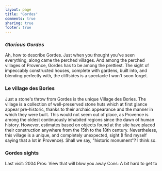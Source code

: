 ```yaml
---
layout: page
title: "Gordes"
comments: true
sharing: true
footer: true
---
```

<h3><em>Glorious Gordes</em></h3>

Ah, how to describe Gordes. Just when you thought you've seen everything, along came the perched villages. And among the perched villages of Provence, Gordes has to be among the prettiest. The sight of impeccably constructed houses, complete with gardens, built into, and blending perfectly with, the cliffsides is a spectacle I won't soon forget.

<h3>Le village des Bories</h3>

Just a stone's throw from Gordes is the unique Village des Bories. The village is a collection of well-preserved stone huts which at first glance appear pre-historic, thanks to their archaic appearance and the manner in which they were built. This would not seem out of place, as Provence is among the oldest continuously inhabited regions since the dawn of human history. However, estimates based on objects found at the site have placed their construction anywhere from the 15th to the 18th century. Nevertheless, this village is a unique, and completely unexpected, sight (I find myself saying that a lot in Provence). Shall we say, "historic monument"? I think so.

<h3>Gordes sights</h3>
Last visit: 2004
Pros: View that will blow you away
Cons: A bit hard to get to

